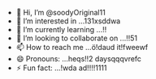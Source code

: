 - 👋 Hi, I’m @soodyOriginal11
- 👀 I’m interested in ...131xsddwa
- 🌱 I’m currently learning ...!!
- 💞️ I’m looking to collaborate on ...!!51
- 📫 How to reach me ...ö!daud it!fweewf
- 😄 Pronouns: ...heqs!!2 daysqqqvrefc
- ⚡ Fun fact: ...!wda
ad!!!!1111
<!---ad1
soodyOriginal/soodyOriginal is a ✨ special ✨ repository because its `README.md` (thwsqs file) appears on your GitHub profile.
You can click the Preview link to take a look at your changes.
--->

